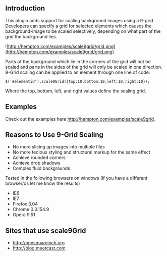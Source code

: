 ## Introduction ##

This plugin adds support for scaling background images using a 9-grid. Developers can specify a grid for selected elements which causes the background-image to be scaled selectively, depending on what part of the grid the background lies.

![http://hempton.com/examples/scale9grid/grid.png](http://hempton.com/examples/scale9grid/grid.png)

Parts of the background which lie in the corners of the grid will not be scaled and parts in the sides of the grid will only be scaled in one direction. 9-Grid scaling can be applied to an element through one line of code:

```
$('#elementid').scale9Grid({top:10,bottom:10,left:10,right:10});
```

Where the top, bottom, left, and right values define the scaling grid.

## Examples ##

Check out the examples here http://hempton.com/examples/scale9grid.

## Reasons to Use 9-Grid Scaling ##

  * No more slicing up images into multiple files
  * No more tedious styling and structural markup for the same effect
  * Achieve rounded corners
  * Achieve drop shadows
  * Complex fluid backgrounds

Tested in the following browsers on windows (If you have a different browser/os let me know the results)
  * IE6
  * IE7
  * Firefox 3.04
  * Chrome 0.3.154.9
  * Opera 9.51

## Sites that use scale9Grid ##

  * http://onesquareinch.org
  * http://blog.meetcast.com